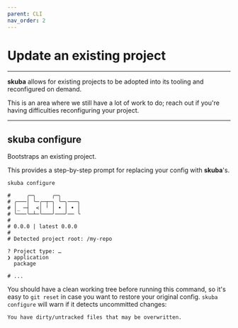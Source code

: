 ```yaml
---
parent: CLI
nav_order: 2
---
```


# Update an existing project

---

**skuba** allows for existing projects to be adopted into its tooling and reconfigured on demand.

This is an area where we still have a lot of work to do;
reach out if you're having difficulties reconfiguring your project.

---

## skuba configure

Bootstraps an existing project.

This provides a step-by-step prompt for replacing your config with **skuba**'s.

```shell
skuba configure

#     ╭─╮     ╭─╮
# ╭───│ ╰─╭─┬─╮ ╰─╮───╮
# │_ ─┤  <│ ╵ │ • │ • │
# ╰───╰─┴─╰───╯───╯── ╰
#
# 0.0.0 | latest 0.0.0
#
# Detected project root: /my-repo

? Project type: …
❯ application
  package

# ...
```

You should have a clean working tree before running this command,
so it's easy to `git reset` in case you want to restore your original config.
`skuba configure` will warn if it detects uncommitted changes:

```shell
You have dirty/untracked files that may be overwritten.
```
